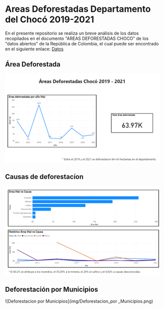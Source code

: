 # Areas Deforestadas Departamento del Chocó 2019-2021
En el presente repositorio se realiza un breve análisis de los datos recopilados en el documento "AREAS DEFORESTADAS CHOCO" de los "datos abiertos" de la República de Colombia, el cual puede ser encontrado en el siguiente enlace: [Datos](https://www.datos.gov.co/Ambiente-y-Desarrollo-Sostenible/AREAS-DEFORESTADAS-CHOCO/iczg-dyt3/about_data)

## Área Deforestada
![Area deforestada](img/Area_deforestada.png)

## Causas de deforestacíon
![Causas de deforestacion](img/Causas_deforestacion.png)

## Deforestación por Municipios
![Deforestacion por Municipios](img/Deforestacion_por _Municipios.png)
